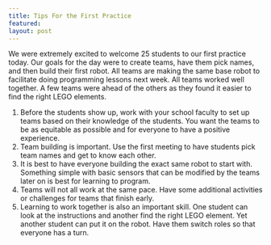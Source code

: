 ```yaml
---
title: Tips For the First Practice
featured:
layout: post
---
```

We were extremely excited to welcome 25 students to our first practice today. Our goals for the day were to create teams, have them pick names, and then build their first robot. All teams are making the same base robot to facilitate doing programming lessons next week. All teams worked well together. A few teams were ahead of the others as they found it easier to find the right LEGO elements.

1. Before the students show up, work with your school faculty to set up teams based on their knowledge of the students. You want the teams to be as equitable as possible and for everyone to have a positive experience.
2. Team building is important. Use the first meeting to have students pick team names and get to know each other.
3. It is best to have everyone building the exact same robot to start with. Something simple with basic sensors that can be modified by the teams later on is best for learning to program.
4. Teams will not all work at the same pace. Have some additional activities or challenges for teams that finish early.
5. Learning to work together is also an important skill. One student can look at the instructions and another find the right LEGO element. Yet another student can put it on the robot. Have them switch roles so that everyone has a turn.
